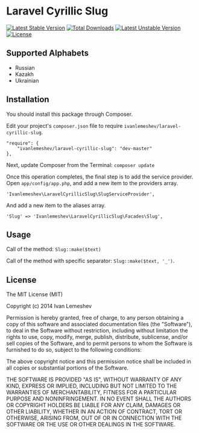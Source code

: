 Laravel Cyrillic Slug
========

[![Latest Stable Version](https://poser.pugx.org/ivanlemeshev/laravel-cyrillic-slug/v/stable.svg)](https://packagist.org/packages/ivanlemeshev/laravel-cyrillic-slug) [![Total Downloads](https://poser.pugx.org/ivanlemeshev/laravel-cyrillic-slug/downloads.svg)](https://packagist.org/packages/ivanlemeshev/laravel-cyrillic-slug) [![Latest Unstable Version](https://poser.pugx.org/ivanlemeshev/laravel-cyrillic-slug/v/unstable.svg)](https://packagist.org/packages/ivanlemeshev/laravel-cyrillic-slug) [![License](https://poser.pugx.org/ivanlemeshev/laravel-cyrillic-slug/license.svg)](https://packagist.org/packages/ivanlemeshev/laravel-cyrillic-slug)

Supported Alphabets
-------
* Russian
* Kazakh
* Ukrainian

Installation
-------
You should install this package through Composer.

Edit your project's `composer.json` file to require `ivanlemeshev/laravel-cyrillic-slug`.

    "require": {
        "ivanlemeshev/laravel-cyrillic-slug": "dev-master"
    },

Next, update Composer from the Terminal:
    `composer update`

Once this operation completes, the final step is to add the service provider.
Open `app/config/app.php`, and add a new item to the providers array.

  `'Ivanlemeshev\LaravelCyrillicSlug\SlugServiceProvider',`

And add a new item to the aliases array.

  `'Slug' => 'Ivanlemeshev\LaravelCyrillicSlug\Facades\Slug',`

Usage
-------
Call of the method: `Slug::make($text)`

Call of the method with specific separator: `Slug::make($text, '_')`.

License
-------

The MIT License (MIT)

Copyright (c) 2014 Ivan Lemeshev

Permission is hereby granted, free of charge, to any person obtaining a copy
of this software and associated documentation files (the "Software"), to deal
in the Software without restriction, including without limitation the rights
to use, copy, modify, merge, publish, distribute, sublicense, and/or sell
copies of the Software, and to permit persons to whom the Software is
furnished to do so, subject to the following conditions:

The above copyright notice and this permission notice shall be included in all
copies or substantial portions of the Software.

THE SOFTWARE IS PROVIDED "AS IS", WITHOUT WARRANTY OF ANY KIND, EXPRESS OR
IMPLIED, INCLUDING BUT NOT LIMITED TO THE WARRANTIES OF MERCHANTABILITY,
FITNESS FOR A PARTICULAR PURPOSE AND NONINFRINGEMENT. IN NO EVENT SHALL THE
AUTHORS OR COPYRIGHT HOLDERS BE LIABLE FOR ANY CLAIM, DAMAGES OR OTHER
LIABILITY, WHETHER IN AN ACTION OF CONTRACT, TORT OR OTHERWISE, ARISING FROM,
OUT OF OR IN CONNECTION WITH THE SOFTWARE OR THE USE OR OTHER DEALINGS IN THE
SOFTWARE.
